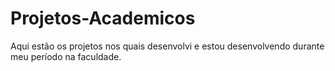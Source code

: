 # Projetos-Academicos
Aqui estão os projetos nos quais desenvolvi e estou desenvolvendo durante meu período na faculdade.
